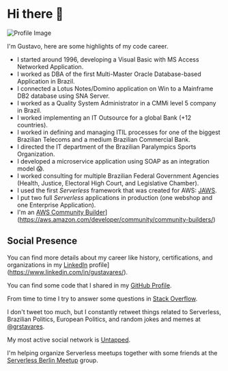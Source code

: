 # Hi there 👋

![Profile Image](https://avatars.githubusercontent.com/u/19957969?v=4)

I'm Gustavo, here are some highlights of my code career.

- I started around 1996, developing a Visual Basic with MS Access Networked Application.
- I worked as DBA of the first Multi-Master Oracle Database-based Application in Brazil.
- I connected a Lotus Notes/Domino application on Win to a Mainframe DB2 database using SNA Server.
- I worked as a Quality System Administrator in a CMMi level 5 company in Brazil.
- I worked implementing an IT Outsource for a global Bank (+12 countries).
- I worked in defining and managing ITIL processes for one of the biggest Brazilian Telecoms and a medium Brazilian Commercial Bank.
- I directed the IT department of the Brazilian Paralympics Sports Organization.
- I developed a microservice application using SOAP as an integration model 😱.
- I worked consulting for multiple Brazilian Federal Government Agencies (Health, Justice, Electoral High Court, and Legislative Chamber).
- I used the first _Serverless_ framework that was created for AWS: [JAWS](https://aws.amazon.com/blogs/compute/getting-started-with-jaws-on-amazon-web-services/).
- I put two full _Serverless_ applications in production (one webshop and one Enterprise Application).
- I'm an [AWS Community Builder](https://aws.amazon.com/developer/community/community-builders/)](https://aws.amazon.com/developer/community/community-builders/)

## Social Presence

You can find more details about my career like history, certifications, and organizations in my [LinkedIn](https://www.linkedin.com/in/gustavares/) profile](<https://www.linkedin.com/in/gustavares/>).

You can find some code that I shared in my [GitHub Profile](https://github.com/grstavares).

From time to time I try to answer some questions in [Stack Overflow](https://stackoverflow.com/users/6471284/gustavo-tavares).

I don't tweet too much, but I constantly retweet things related to Serverless, Brazilian Politics, European Politics, and random jokes and memes at [@grstavares](https://twitter.com/grstavares).

My most active social network is [Untapped](https://untappd.com/user/grstavares).

I'm helping organize Serverless meetups together with some friends at the [Serverless Berlin Meetup](https://www.meetup.com/serverless-berlin/) group.
